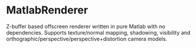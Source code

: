 # MatlabRenderer
Z-buffer based offscreen renderer written in pure Matlab with no dependencies. Supports texture/normal mapping, shadowing, visibility and orthographic/perspective/perspective+distortion camera models.

